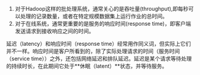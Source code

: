 1. 对于Hadoop这样的批处理系统，通常关心的是吞吐量(throughput),即每秒可以处理的记录数量，或者在特定规模数据集上运行作业的总时间。
2. 对于在线系统，通常更重要的是服务的响应时间(response time)，即客户端发送请求到接收响应之间的时间。

延迟（latency）和响应时间（response time）经常用作同义词，但实际上它们并不一样。响应时间是客户所看到的，除了实际处理请求的时间（服务时间（service time））之外，还包括网络延迟和排队延迟。延迟是某个请求等待处理的持续时长，在此期间它处于**休眠（latent）**状态，并等待服务。


